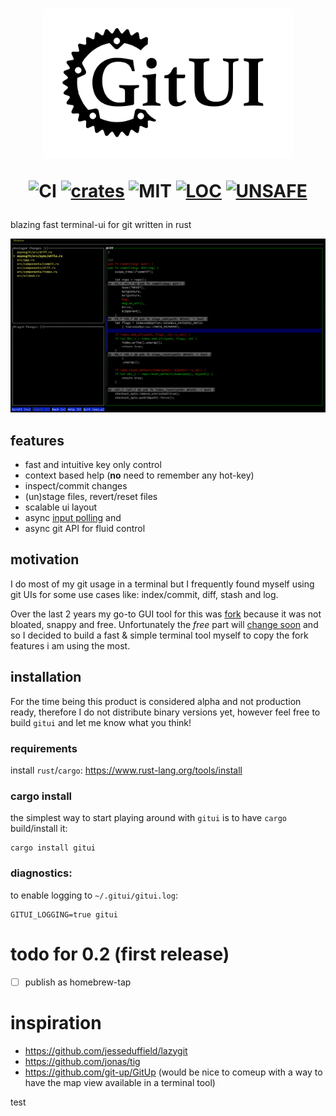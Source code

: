 <h1 align="center">
<img width="400px" src="assets/logo2.png" alt="gitui"/>

![CI][s0] [![crates][s1]][l1] ![MIT][s2] [![LOC][s3]][l3] [![UNSAFE][s4]][l4]
</h1>

[s0]: https://github.com/extrawurst/gitui/workflows/CI/badge.svg
[s1]: https://img.shields.io/crates/v/gitui.svg
[l1]: https://crates.io/crates/gitui
[s2]: https://img.shields.io/badge/license-MIT-blue.svg
[s3]: https://tokei.rs/b1/github/extrawurst/gitui
[l3]: https://github.com/extrawurst/gitui
[s4]: https://img.shields.io/badge/unsafe-forbidden-success.svg
[l4]: https://github.com/rust-secure-code/safety-dance/

blazing fast terminal-ui for git written in rust

![img](assets/demo.gif)

## features

* fast and intuitive key only control
* context based help (**no** need to remember any hot-key)
* inspect/commit changes
* (un)stage files, revert/reset files
* scalable ui layout
* async [input polling](assets/perf_compare.jpg) and 
* async git API for fluid control

## motivation

I do most of my git usage in a terminal but I frequently found myself using git UIs for some use cases like: index/commit, diff, stash and log.

Over the last 2 years my go-to GUI tool for this was [fork](https://git-fork.com) because it was not bloated, snappy and free. Unfortunately the *free* part will [change soon](https://github.com/ForkIssues/TrackerWin/issues/571) and so I decided to build a fast & simple terminal tool myself to copy the fork features i am using the most.

## installation

For the time being this product is considered alpha and not production ready, therefore I do not distribute binary versions yet, however feel free to build `gitui` and let me know what you think!

### requirements

install `rust`/`cargo`: https://www.rust-lang.org/tools/install

### cargo install

the simplest way to start playing around with `gitui` is to have `cargo` build/install it:

```
cargo install gitui
```

### diagnostics:

to enable logging to `~/.gitui/gitui.log`:
```
GITUI_LOGGING=true gitui
```

# todo for 0.2 (first release)

* [ ] publish as homebrew-tap

# inspiration

* https://github.com/jesseduffield/lazygit
* https://github.com/jonas/tig
* https://github.com/git-up/GitUp (would be nice to comeup with a way to have the map view available in a terminal tool)

test